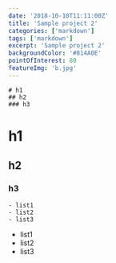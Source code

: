 ```yaml
---
date: '2018-10-10T11:11:00Z'
title: 'Sample project 2'
categories: ['markdown']
tags: ['markdown']
excerpt: 'Sample project 2'
backgroundColor: '#814A0E'
pointOfInterest: 80
featureImg: 'b.jpg'
---
```


```
# h1
## h2
### h3
```

# h1

## h2

### h3

```
- list1
- list2
- list3
```

- list1
- list2
- list3
